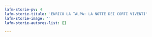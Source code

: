 ```yaml
---
lafm-storie-pv: 4
lafm-storie-titulo: 'ENRICO LA TALPA: LA NOTTE DEI CORTI VIVENTI'
lafm-storie-image: ''
lafm-storie-autores-list: []

---
```

